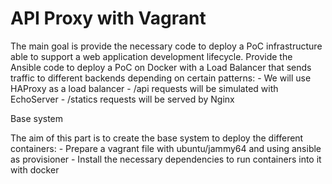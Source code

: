 # API Proxy with Vagrant

The main goal is provide the necessary code to deploy a PoC
infrastructure able to support a web application development lifecycle. Provide the Ansible code to deploy a PoC on Docker
with a Load Balancer that sends traffic to different backends depending on certain
patterns:
	- We will use HAProxy as a load balancer
	- /api requests will be simulated with EchoServer
	- /statics requests will be served by Nginx

Base system

The aim of this part is to create the base system to deploy the different containers:
	- Prepare a vagrant file with ubuntu/jammy64 and using ansible as provisioner
	- Install the necessary dependencies to run containers into it with docker